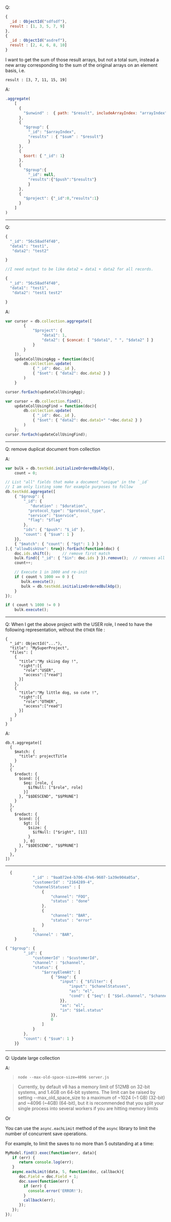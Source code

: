 Q:

```js
{
  _id : ObjectId("sdfsdf"),
  result : [1, 3, 5, 7, 9]
},
{
  _id : ObjectId("asdref"),
  result : [2, 4, 6, 8, 10]
}
```

I want to get the sum of those result arrays, but not a total sum, 
instead a new array corresponding to the sum of the original arrays on an element basis, i.e.

`result : [3, 7, 11, 15, 19]`

A:

```js
.aggregate(
    [
      {
        "$unwind" :  { path: "$result", includeArrayIndex: "arrayIndex" }
      },
      {
        "$group": {
          "_id": "$arrayIndex",
          "results" : { "$sum" : "$result"}
          }
      },
      { 
        $sort: { "_id": 1}
      },
      {
        "$group":{
          "_id": null,
          "results":{"$push":"$results"}
          } 
      },
      {
        "$project": {"_id":0,"results":1}
      }
    ]
)
```

---------------------------------------

Q:

```js
{
  "_id": "56c58adf4f40",
  "data1": "test1",
   "data2": "test2"

}

//I need output to be like data2 = data1 + data2 for all records.

{
  "_id": "56c58adf4f40",
  "data1": "test1",
   "data2": "test1 test2"

}
```

A:

```js
var cursor = db.collection.aggregate([
        {
            "$project": {
                "data1": 1,
                "data2": { $concat: [ "$data1", " ", "$data2" ] }
            }
        }
    ]),
    updateCollUsingAgg = function(doc){
        db.collection.update(
            { "_id": doc._id },
            { "$set": { "data2": doc.data2 } }
        )
    }

cursor.forEach(updateCollUsingAgg);

var cursor = db.collection.find(),
    updateCollUsingFind = function(doc){
        db.collection.update(
            { "_id": doc._id },
            { "$set": { "data2": doc.data1+" "+doc.data2 } }
        )
    };
cursor.forEach(updateCollUsingFind);
```

---------------------------------------------------------------------

Q: remove duplicat document from collection

A: 
```js
var bulk = db.testkdd.initializeOrderedBulkOp(),
    count = 0;

// List "all" fields that make a document "unique" in the `_id`
// I am only listing some for example purposes to follow
db.testkdd.aggregate([
    { "$group": {
        "_id": {
           "duration" : "$duration",
          "protocol_type": "$protocol_type", 
          "service": "$service",
          "flag": "$flag"
        },
        "ids": { "$push": "$_id" },
        "count": { "$sum": 1 }
    }},
    { "$match": { "count": { "$gt": 1 } } }
],{ "allowDiskUse": true}).forEach(function(doc) {
    doc.ids.shift();     // remove first match
    bulk.find({ "_id": { "$in": doc.ids } }).remove();  // removes all $in list
    count++;

    // Execute 1 in 1000 and re-init
    if ( count % 1000 == 0 ) {
       bulk.execute();
       bulk = db.testkdd.initializeOrderedBulkOp();
    }
});

if ( count % 1000 != 0 ) 
    bulk.execute();
```

----------------------------------------------------------------------------

Q: When I get the above project with the USER role, I need to have the following representation, without the `OTHER` file :

```
{
  "_id": ObjectId("..."),
  "title": "MySuperProject",
  "files": [
    {
      "title":"My skiing day !",
      "right":[{
        "role":"USER",
        "access":["read"]
      }]
    },
    {
      "title":"My little dog, so cute !",
      "right":[{
        "role":"OTHER",
        "access":["read"]
      }]
    }
  ]
}
```

A:

```
db.t.aggregate([
  {
    $match: {
      "title": projectTitle
    }
  },
  {
    $redact: {
      $cond: [{
        $eq: [role, {
          $ifNull: ["$role", role]
        }]
      }, "$$DESCEND", "$$PRUNE"]
    }
  },
  {
    $redact: {
      $cond: [{
        $gt: [{
          $size: {
            $ifNull: ["$right", [1]]
          }
        }, 0]
      }, "$$DESCEND", "$$PRUNE"]
    }
  },
])
```

----------------------------

```js
  { 
            "_id" : "9aa072e4-b706-47e6-9607-1a39e904a05a", 
            "customerId" : "2164289-4", 
            "channelStatuses" : [
                {
                    "channel": "FOO",
                    "status" : "done"
                }, 
                {
                    "channel": "BAR",
                    "status" : "error"
                }
            ], 
            "channel" : "BAR", 
    }
```

```js
{ "$group": {
        "_id": {
            "customerId" : "$customerId", 
            "channel" : "$channel", 
            "status": {
                "$arrayElemAt": [
                    { "$map": {
                        "input": { "$filter": {
                            "input": "$chanelStatuses",
                            "as": "el", 
                            "cond": { "$eq": [ "$$el.channel", "$channel" ] }
                        }},
                        "as": "el",
                        "in": "$$el.status"
                    }},
                    0
                ]
            }
        },
        "count": { "$sum": 1 }
    }}
```

----------------------------------------

Q: Update large collection

A:

> `node --max-old-space-size=4096 server.js`

> Currently, by default v8 has a memory limit of 512MB on 32-bit systems, and 1.4GB on 64-bit systems. The limit can be raised by setting --max_old_space_size to a maximum of ~1024 (~1 GB) (32-bit) and ~4096 (~4GB) (64-bit), but it is recommended that you split your single process into several workers if you are hitting memory limits

Or 

You can use the `async.eachLimit` method of the `async` library to limit the number of concurrent save operations.

For example, to limit the saves to no more than 5 outstanding at a time:

```js
MyModel.find().exec(function(err, data){
   if (err) {
      return console.log(err);
   }
   async.eachLimit(data, 5, function(doc, callback){
      doc.Field = doc.Field + 1;
      doc.save(function(err) {
        if (err) {
          console.error('ERROR!');
        }
        callback(err);
      });
   });
});
```

